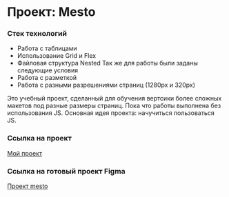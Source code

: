 # Проект: Mesto
### Стек технологий 
* Работа с таблицами 
* Использование Grid и Flex
* Файловая структура Nested 
Так же для работы были заданы следующие условия
* Работа с разметкой
* Работа с разными разрешениями страниц (1280px и 320px)

Это учебный проект, сделанный для обучения вертсики более сложных макетов под разные размеры страниц.
Пока что работы выполнена без использования JS.
Основная идея проекта: начучиться пользоваться JS.

### Ссылка на проект
[Мой проект](https://mtimofey.github.io/mesto-project-bootcamp/index.html)
### Ссылка на готовый проект Figma
[Проект mesto](https://www.figma.com/file/2cn9N9jSkmxD84oJik7xL7/JavaScript.-Sprint-4?node-id=28212%3A155&t=8pQnaChwwx7re8vT-0)